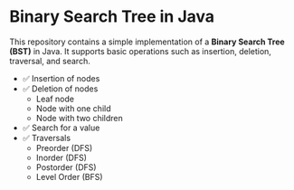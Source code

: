 # Binary Search Tree in Java

This repository contains a simple implementation of a **Binary Search Tree (BST)** in Java. It supports basic operations such as insertion, deletion, traversal, and search.

- ✅ Insertion of nodes
- ✅ Deletion of nodes  
  - Leaf node  
  - Node with one child  
  - Node with two children
- ✅ Search for a value
- ✅ Traversals  
  - Preorder (DFS)  
  - Inorder (DFS)  
  - Postorder (DFS)  
  - Level Order (BFS)
